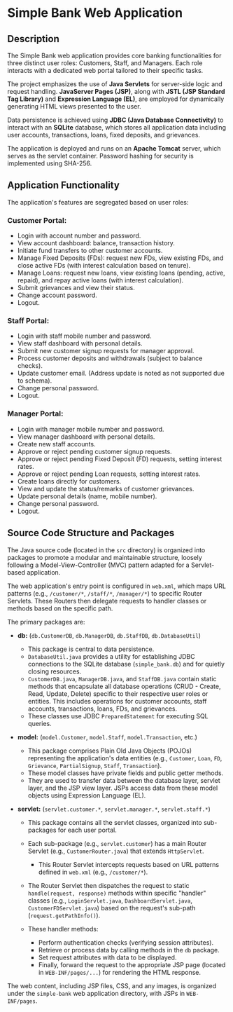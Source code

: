 # Simple Bank Web Application

## Description

The Simple Bank web application provides core banking functionalities for three distinct user roles: Customers, Staff, and Managers. Each role interacts with a dedicated web portal tailored to their specific tasks.

The project emphasizes the use of **Java Servlets** for server-side logic and request handling. **JavaServer Pages (JSP)**, along with **JSTL (JSP Standard Tag Library)** and **Expression Language (EL)**, are employed for dynamically generating HTML views presented to the user.

Data persistence is achieved using **JDBC (Java Database Connectivity)** to interact with an **SQLite** database, which stores all application data including user accounts, transactions, loans, fixed deposits, and grievances.

The application is deployed and runs on an **Apache Tomcat** server, which serves as the servlet container. Password hashing for security is implemented using SHA-256.

## Application Functionality

The application's features are segregated based on user roles:

### Customer Portal:

*   Login with account number and password.
*   View account dashboard: balance, transaction history.
*   Initiate fund transfers to other customer accounts.
*   Manage Fixed Deposits (FDs): request new FDs, view existing FDs, and close active FDs (with interest calculation based on tenure).
*   Manage Loans: request new loans, view existing loans (pending, active, repaid), and repay active loans (with interest calculation).
*   Submit grievances and view their status.
*   Change account password.
*   Logout.

### Staff Portal:

*   Login with staff mobile number and password.
*   View staff dashboard with personal details.
*   Submit new customer signup requests for manager approval.
*   Process customer deposits and withdrawals (subject to balance checks).
*   Update customer email. (Address update is noted as not supported due to schema).
*   Change personal password.
*   Logout.

### Manager Portal:

*   Login with manager mobile number and password.
*   View manager dashboard with personal details.
*   Create new staff accounts.
*   Approve or reject pending customer signup requests.
*   Approve or reject pending Fixed Deposit (FD) requests, setting interest rates.
*   Approve or reject pending Loan requests, setting interest rates.
*   Create loans directly for customers.
*   View and update the status/remarks of customer grievances.
*   Update personal details (name, mobile number).
*   Change personal password.
*   Logout.

## Source Code Structure and Packages

The Java source code (located in the `src` directory) is organized into packages to promote a modular and maintainable structure, loosely following a Model-View-Controller (MVC) pattern adapted for a Servlet-based application.

The web application's entry point is configured in `web.xml`, which maps URL patterns (e.g., `/customer/*`, `/staff/*`, `/manager/*`) to specific Router Servlets. These Routers then delegate requests to handler classes or methods based on the specific path.

The primary packages are:

*   **db:** (`db.CustomerDB`, `db.ManagerDB`, `db.StaffDB`, `db.DatabaseUtil`)
    *   This package is central to data persistence.
    *   `DatabaseUtil.java` provides a utility for establishing JDBC connections to the SQLite database (`simple_bank.db`) and for quietly closing resources.
    *   `CustomerDB.java`, `ManagerDB.java`, and `StaffDB.java` contain static methods that encapsulate all database operations (CRUD - Create, Read, Update, Delete) specific to their respective user roles or entities. This includes operations for customer accounts, staff accounts, transactions, loans, FDs, and grievances.
    *   These classes use JDBC `PreparedStatement` for executing SQL queries.

*   **model:** (`model.Customer`, `model.Staff`, `model.Transaction`, etc.)
    *   This package comprises Plain Old Java Objects (POJOs) representing the application's data entities (e.g., `Customer`, `Loan`, `FD`, `Grievance`, `PartialSignup`, `Staff`, `Transaction`).
    *   These model classes have private fields and public getter methods.
    *   They are used to transfer data between the database layer, servlet layer, and the JSP view layer. JSPs access data from these model objects using Expression Language (EL).

*   **servlet:** (`servlet.customer.*`, `servlet.manager.*`, `servlet.staff.*`)
    *   This package contains all the servlet classes, organized into sub-packages for each user portal.

    *   Each sub-package (e.g., `servlet.customer`) has a main Router Servlet (e.g., `CustomerRouter.java`) that extends `HttpServlet`.
        *   This Router Servlet intercepts requests based on URL patterns defined in `web.xml` (e.g., `/customer/*`).

    *   The Router Servlet then dispatches the request to static `handle(request, response)` methods within specific "handler" classes (e.g., `LoginServlet.java`, `DashboardServlet.java`, `CustomerFDServlet.java`) based on the request's sub-path (`request.getPathInfo()`).

    *   These handler methods:
        *   Perform authentication checks (verifying session attributes).
        *   Retrieve or process data by calling methods in the `db` package.
        *   Set request attributes with data to be displayed.
        *   Finally, forward the request to the appropriate JSP page (located in `WEB-INF/pages/...`) for rendering the HTML response.

The web content, including JSP files, CSS, and any images, is organized under the `simple-bank` web application directory, with JSPs in `WEB-INF/pages`.
